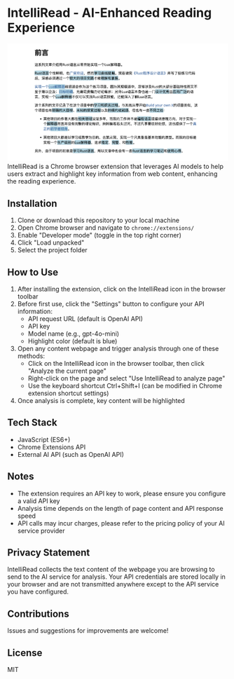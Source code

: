 # IntelliRead - AI-Enhanced Reading Experience

![screenshot](./image.png)
IntelliRead is a Chrome browser extension that leverages AI models to help users extract and highlight key information from web content, enhancing the reading experience.

## Installation

1. Clone or download this repository to your local machine
2. Open Chrome browser and navigate to `chrome://extensions/`
3. Enable "Developer mode" (toggle in the top right corner)
4. Click "Load unpacked"
5. Select the project folder

## How to Use

1. After installing the extension, click on the IntelliRead icon in the browser toolbar
2. Before first use, click the "Settings" button to configure your API information:
   - API request URL (default is OpenAI API)
   - API key
   - Model name (e.g., gpt-4o-mini)
   - Highlight color (default is blue)
3. Open any content webpage and trigger analysis through one of these methods:
   - Click on the IntelliRead icon in the browser toolbar, then click "Analyze the current page"
   - Right-click on the page and select "Use IntelliRead to analyze page"
   - Use the keyboard shortcut Ctrl+Shift+I (can be modified in Chrome extension shortcut settings)
4. Once analysis is complete, key content will be highlighted

## Tech Stack

- JavaScript (ES6+)
- Chrome Extensions API
- External AI API (such as OpenAI API)

## Notes

- The extension requires an API key to work, please ensure you configure a valid API key
- Analysis time depends on the length of page content and API response speed
- API calls may incur charges, please refer to the pricing policy of your AI service provider

## Privacy Statement

IntelliRead collects the text content of the webpage you are browsing to send to the AI service for analysis. Your API credentials are stored locally in your browser and are not transmitted anywhere except to the API service you have configured.

## Contributions

Issues and suggestions for improvements are welcome!

## License

MIT
